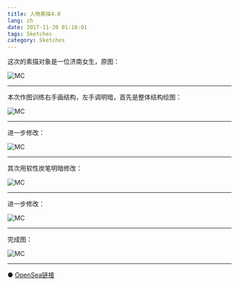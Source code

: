 ```yaml
---
title: 人物素描4.0
lang: zh
date: 2017-11-30 01:18:01
tags: Sketches
category: Sketches
---
```


这次的素描对象是一位济南女生，原图：

![MC](/image/Sketches/sumiao4/MZ.jpg)

----------------------------------------  

本次作图训练右手画结构，左手调明暗，首先是整体结构绘图：

![MC](/image/Sketches/sumiao4/MZ_1.jpg)

----------------------------------------  

进一步修改：

![MC](/image/Sketches/sumiao4/MZ_2.jpg)

----------------------------------------  

其次用软性炭笔明暗修改：

![MC](/image/Sketches/sumiao4/MZ_3.jpg)

----------------------------------------  

进一步修改：

![MC](/image/Sketches/sumiao4/MZ_4.jpg)

----------------------------------------  

完成图：

![MC](/image/Sketches/sumiao4/MZ_5.jpg)

----------------------------------------  

● [OpenSea链接](https://opensea.io/assets/0x495f947276749ce646f68ac8c248420045cb7b5e/5538608732828411082250453030091092578936762873171210564831323228036883546113 "The Girl Who Is Makeuping")

<nft-card
contractAddress="0x495f947276749ce646f68ac8c248420045cb7b5e"
tokenId="5538608732828411082250453030091092578936762873171210564831323228036883546113">
</nft-card>
<script src="https://unpkg.com/embeddable-nfts/dist/nft-card.min.js"></script>
